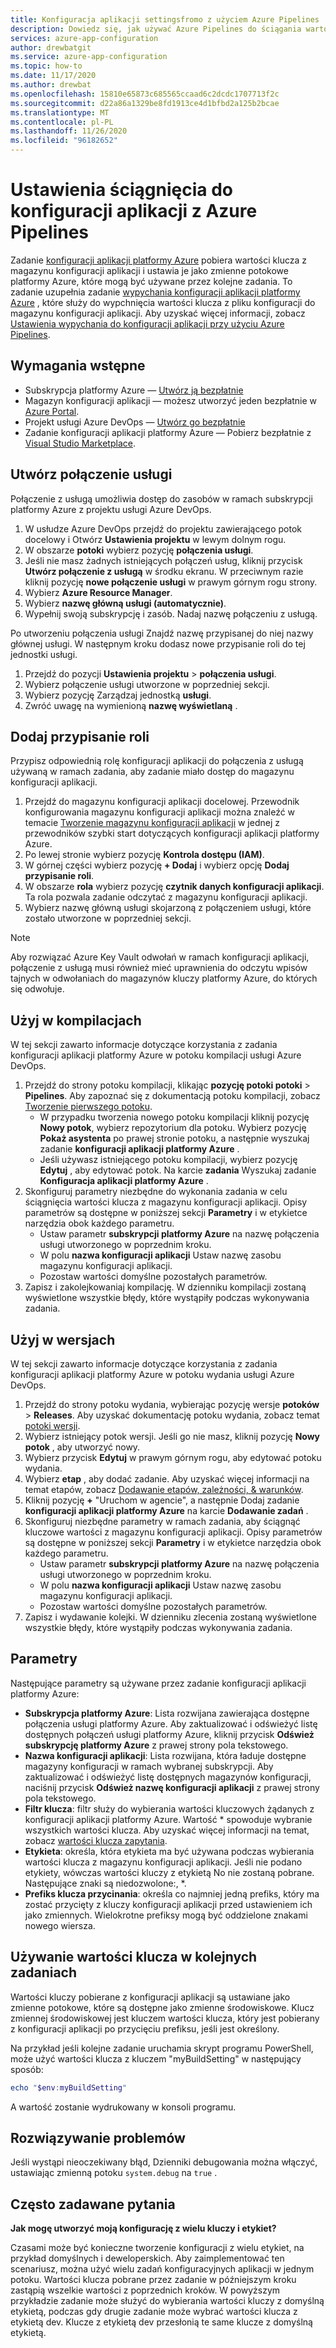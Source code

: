 ```yaml
---
title: Konfiguracja aplikacji settingsfromo z użyciem Azure Pipelines
description: Dowiedz się, jak używać Azure Pipelines do ściągania wartości klucza do magazynu konfiguracji aplikacji
services: azure-app-configuration
author: drewbatgit
ms.service: azure-app-configuration
ms.topic: how-to
ms.date: 11/17/2020
ms.author: drewbat
ms.openlocfilehash: 15810e65873c685565ccaad6c2dcdc1707713f2c
ms.sourcegitcommit: d22a86a1329be8fd1913ce4d1bfbd2a125b2bcae
ms.translationtype: MT
ms.contentlocale: pl-PL
ms.lasthandoff: 11/26/2020
ms.locfileid: "96182652"
---
```

# <a name="pull-settings-to-app-configuration-with-azure-pipelines"></a>Ustawienia ściągnięcia do konfiguracji aplikacji z Azure Pipelines

Zadanie [konfiguracji aplikacji platformy Azure](https://marketplace.visualstudio.com/items?itemName=AzureAppConfiguration.azure-app-configuration-task) pobiera wartości klucza z magazynu konfiguracji aplikacji i ustawia je jako zmienne potokowe platformy Azure, które mogą być używane przez kolejne zadania. To zadanie uzupełnia zadanie [wypychania konfiguracji aplikacji platformy Azure](https://marketplace.visualstudio.com/items?itemName=AzureAppConfiguration.azure-app-configuration-task-push) , które służy do wypchnięcia wartości klucza z pliku konfiguracji do magazynu konfiguracji aplikacji. Aby uzyskać więcej informacji, zobacz [Ustawienia wypychania do konfiguracji aplikacji przy użyciu Azure Pipelines](push-kv-devops-pipeline.md).

## <a name="prerequisites"></a>Wymagania wstępne

- Subskrypcja platformy Azure — [Utwórz ją bezpłatnie](https://azure.microsoft.com/free/)
- Magazyn konfiguracji aplikacji — możesz utworzyć jeden bezpłatnie w [Azure Portal](https://portal.azure.com).
- Projekt usługi Azure DevOps — [Utwórz go bezpłatnie](https://go.microsoft.com/fwlink/?LinkId=2014881)
- Zadanie konfiguracji aplikacji platformy Azure — Pobierz bezpłatnie z [Visual Studio Marketplace](https://marketplace.visualstudio.com/items?itemName=AzureAppConfiguration.azure-app-configuration-task#:~:text=Navigate%20to%20the%20Tasks%20tab,the%20Azure%20App%20Configuration%20instance.).  

## <a name="create-a-service-connection"></a>Utwórz połączenie usługi

Połączenie z usługą umożliwia dostęp do zasobów w ramach subskrypcji platformy Azure z projektu usługi Azure DevOps.

1. W usłudze Azure DevOps przejdź do projektu zawierającego potok docelowy i Otwórz **Ustawienia projektu** w lewym dolnym rogu.
1. W obszarze **potoki** wybierz pozycję **połączenia usługi**.
1. Jeśli nie masz żadnych istniejących połączeń usług, kliknij przycisk **Utwórz połączenie z usługą** w środku ekranu. W przeciwnym razie kliknij pozycję **nowe połączenie usługi** w prawym górnym rogu strony.
1. Wybierz **Azure Resource Manager**.
1. Wybierz **nazwę główną usługi (automatycznie)**.
1. Wypełnij swoją subskrypcję i zasób. Nadaj nazwę połączeniu z usługą.

Po utworzeniu połączenia usługi Znajdź nazwę przypisanej do niej nazwy głównej usługi. W następnym kroku dodasz nowe przypisanie roli do tej jednostki usługi.

1. Przejdź do pozycji **Ustawienia projektu**  >  **połączenia usługi**.
1. Wybierz połączenie usługi utworzone w poprzedniej sekcji.
1. Wybierz pozycję Zarządzaj jednostką **usługi**.
1. Zwróć uwagę na wymienioną **nazwę wyświetlaną** .

## <a name="add-role-assignment"></a>Dodaj przypisanie roli

Przypisz odpowiednią rolę konfiguracji aplikacji do połączenia z usługą używaną w ramach zadania, aby zadanie miało dostęp do magazynu konfiguracji aplikacji.

1. Przejdź do magazynu konfiguracji aplikacji docelowej. Przewodnik konfigurowania magazynu konfiguracji aplikacji można znaleźć w temacie [Tworzenie magazynu konfiguracji aplikacji](/azure/azure-app-configuration/quickstart-dotnet-core-app#create-an-app-configuration-store) w jednej z przewodników szybki start dotyczących konfiguracji aplikacji platformy Azure.
1. Po lewej stronie wybierz pozycję **Kontrola dostępu (IAM)**.
1. W górnej części wybierz pozycję **+ Dodaj** i wybierz opcję **Dodaj przypisanie roli**.
1. W obszarze **rola** wybierz pozycję **czytnik danych konfiguracji aplikacji**. Ta rola pozwala zadanie odczytać z magazynu konfiguracji aplikacji. 
1. Wybierz nazwę główną usługi skojarzoną z połączeniem usługi, które zostało utworzone w poprzedniej sekcji.

> [!NOTE]
> Aby rozwiązać Azure Key Vault odwołań w ramach konfiguracji aplikacji, połączenie z usługą musi również mieć uprawnienia do odczytu wpisów tajnych w odwołaniach do magazynów kluczy platformy Azure, do których się odwołuje.
  
## <a name="use-in-builds"></a>Użyj w kompilacjach

W tej sekcji zawarto informacje dotyczące korzystania z zadania konfiguracji aplikacji platformy Azure w potoku kompilacji usługi Azure DevOps.

1. Przejdź do strony potoku kompilacji, klikając **pozycję potoki potoki**  >  **Pipelines**. Aby zapoznać się z dokumentacją potoku kompilacji, zobacz  [Tworzenie pierwszego potoku](/azure/devops/pipelines/create-first-pipeline?view=azure-devops&tabs=net%2Ctfs-2018-2%2Cbrowser).
      - W przypadku tworzenia nowego potoku kompilacji kliknij pozycję **Nowy potok**, wybierz repozytorium dla potoku. Wybierz pozycję **Pokaż asystenta** po prawej stronie potoku, a następnie wyszukaj zadanie **konfiguracji aplikacji platformy Azure** .
      - Jeśli używasz istniejącego potoku kompilacji, wybierz pozycję **Edytuj** , aby edytować potok. Na karcie **zadania** Wyszukaj zadanie **Konfiguracja aplikacji platformy Azure** .
1. Skonfiguruj parametry niezbędne do wykonania zadania w celu ściągnięcia wartości klucza z magazynu konfiguracji aplikacji. Opisy parametrów są dostępne w poniższej sekcji **Parametry** i w etykietce narzędzia obok każdego parametru.
      - Ustaw parametr **subskrypcji platformy Azure** na nazwę połączenia usługi utworzonego w poprzednim kroku.
      - W polu **nazwa konfiguracji aplikacji** Ustaw nazwę zasobu magazynu konfiguracji aplikacji.
      - Pozostaw wartości domyślne pozostałych parametrów.
1. Zapisz i zakolejkowaniaj kompilację. W dzienniku kompilacji zostaną wyświetlone wszystkie błędy, które wystąpiły podczas wykonywania zadania.

## <a name="use-in-releases"></a>Użyj w wersjach

W tej sekcji zawarto informacje dotyczące korzystania z zadania konfiguracji aplikacji platformy Azure w potoku wydania usługi Azure DevOps.

1. Przejdź do strony potoku wydania, wybierając pozycję wersje **potoków**  >  **Releases**. Aby uzyskać dokumentację potoku wydania, zobacz temat [potoki wersji](/azure/devops/pipelines/release?view=azure-devops).
1. Wybierz istniejący potok wersji. Jeśli go nie masz, kliknij pozycję **Nowy potok** , aby utworzyć nowy.
1. Wybierz przycisk **Edytuj** w prawym górnym rogu, aby edytować potoku wydania.
1. Wybierz **etap** , aby dodać zadanie. Aby uzyskać więcej informacji na temat etapów, zobacz [Dodawanie etapów, zależności, & warunków](/azure/devops/pipelines/release/environments?view=azure-devops).
1. Kliknij pozycję **+** "Uruchom w agencie", a następnie Dodaj zadanie **konfiguracji aplikacji platformy Azure** na karcie **Dodawanie zadań** .
1. Skonfiguruj niezbędne parametry w ramach zadania, aby ściągnąć kluczowe wartości z magazynu konfiguracji aplikacji. Opisy parametrów są dostępne w poniższej sekcji **Parametry** i w etykietce narzędzia obok każdego parametru.
      - Ustaw parametr **subskrypcji platformy Azure** na nazwę połączenia usługi utworzonego w poprzednim kroku.
      - W polu **nazwa konfiguracji aplikacji** Ustaw nazwę zasobu magazynu konfiguracji aplikacji.
      - Pozostaw wartości domyślne pozostałych parametrów.
1. Zapisz i wydawanie kolejki. W dzienniku zlecenia zostaną wyświetlone wszystkie błędy, które wystąpiły podczas wykonywania zadania.

## <a name="parameters"></a>Parametry

Następujące parametry są używane przez zadanie konfiguracji aplikacji platformy Azure:

- **Subskrypcja platformy Azure**: Lista rozwijana zawierająca dostępne połączenia usługi platformy Azure. Aby zaktualizować i odświeżyć listę dostępnych połączeń usługi platformy Azure, kliknij przycisk **Odśwież subskrypcję platformy Azure** z prawej strony pola tekstowego.
- **Nazwa konfiguracji aplikacji**: Lista rozwijana, która ładuje dostępne magazyny konfiguracji w ramach wybranej subskrypcji. Aby zaktualizować i odświeżyć listę dostępnych magazynów konfiguracji, naciśnij przycisk **Odśwież nazwę konfiguracji aplikacji** z prawej strony pola tekstowego.
- **Filtr klucza**: filtr służy do wybierania wartości kluczowych żądanych z konfiguracji aplikacji platformy Azure. Wartość * spowoduje wybranie wszystkich wartości klucza. Aby uzyskać więcej informacji na temat, zobacz [wartości klucza zapytania](concept-key-value.md#query-key-values).
- **Etykieta**: określa, która etykieta ma być używana podczas wybierania wartości klucza z magazynu konfiguracji aplikacji. Jeśli nie podano etykiety, wówczas wartości kluczy z etykietą No nie zostaną pobrane. Następujące znaki są niedozwolone:, *.
- **Prefiks klucza przycinania**: określa co najmniej jedną prefiks, który ma zostać przycięty z kluczy konfiguracji aplikacji przed ustawieniem ich jako zmiennych. Wielokrotne prefiksy mogą być oddzielone znakami nowego wiersza.

## <a name="use-key-values-in-subsequent-tasks"></a>Używanie wartości klucza w kolejnych zadaniach

Wartości kluczy pobierane z konfiguracji aplikacji są ustawiane jako zmienne potokowe, które są dostępne jako zmienne środowiskowe. Klucz zmiennej środowiskowej jest kluczem wartości klucza, który jest pobierany z konfiguracji aplikacji po przycięciu prefiksu, jeśli jest określony.

Na przykład jeśli kolejne zadanie uruchamia skrypt programu PowerShell, może użyć wartości klucza z kluczem "myBuildSetting" w następujący sposób:
```powershell
echo "$env:myBuildSetting"
```
A wartość zostanie wydrukowany w konsoli programu.

## <a name="troubleshooting"></a>Rozwiązywanie problemów

Jeśli wystąpi nieoczekiwany błąd, Dzienniki debugowania można włączyć, ustawiając zmienną potoku `system.debug` na `true` .

## <a name="faq"></a>Często zadawane pytania

**Jak mogę utworzyć moją konfigurację z wielu kluczy i etykiet?**

Czasami może być konieczne tworzenie konfiguracji z wielu etykiet, na przykład domyślnych i deweloperskich. Aby zaimplementować ten scenariusz, można użyć wielu zadań konfiguracyjnych aplikacji w jednym potoku. Wartości klucza pobrane przez zadanie w późniejszym kroku zastąpią wszelkie wartości z poprzednich kroków. W powyższym przykładzie zadanie może służyć do wybierania wartości kluczy z domyślną etykietą, podczas gdy drugie zadanie może wybrać wartości klucza z etykietą dev. Klucze z etykietą dev przesłonią te same klucze z domyślną etykietą.
